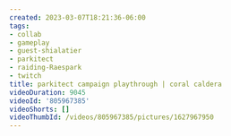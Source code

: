 ```yaml
---
created: 2023-03-07T18:21:36-06:00
tags:
- collab
- gameplay
- guest-shialatier
- parkitect
- raiding-Raespark
- twitch
title: parkitect campaign playthrough | coral caldera
videoDuration: 9045
videoId: '805967385'
videoShorts: []
videoThumbId: /videos/805967385/pictures/1627967950
---
```

